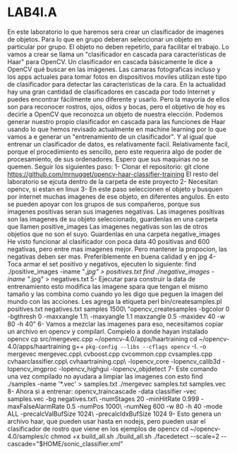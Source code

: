 # LAB4I.A
En este laboratorio lo que haremos sera crear un clasificador de imagenes de objetos. Para lo que en grupo deberan seleccionar un objeto en particular por grupo. El objeto no deben repetirlo, para facilitar el trabajo. Lo vamos a crear se llama un "clasificador en cascada para características de Haar" para OpenCV. Un clasificador en cascada básicamente le dice a OpenCV qué buscar en las imágenes. Las camaras fotograficas incluso y los apps actuales para tomar fotos en dispositivos moviles utilizan este tipo de clasificador para detectar las características de la cara.  En la actualidad hay una gran cantidad de clasificadores en cascada por todo Internet y puedes encontrar fácilmente uno diferente y usarlo. Pero la mayoría de ellos son para reconocer rostros, ojos, oídos y bocas, pero el objetivo de hoy es decirle a OpenCV que reconozca un objeto de nuestra elección.  Podemos generar nuestro propio clasificador en cascada para las funciones de Haar usando lo que hemos revisado actualmente en machine learning por lo que vamos a e generar un "entrenamiento de un clasificador". Y al igual que entrenar un clasificador de datos, es relativamente facil. Relativamente facil, porque el procedimiento es sencillo, pero este requerira algo de poder de procesamiento, de sus ordenadores. Espero que sus maquinas no se quemen.  Seguir los siguientes paso: 1- Clonar el repositorio: git clone https://github.com/mrnugget/opencv-haar-classifier-training  El resto del laboratorio se ejcuta dentro de la carpeta de este proyecto 2- Necesitan opencv, si estan en linux   3- En este paso seleccionen el objeto y busquen por internet muchas imagenes de ese objeto, en diferentes angulos. En esto se pueden apoyar con los grupos de sus compañeros, porque sus imagenes positivas seran sus imagenes negativas. Las imagenes positivas son las imagenes de su objeto seleccionado, guardenlas en una carpeta que llamen positive_images Las imagenes negativas son las de otros objetios que no son el suyo. Guardenlas en una carpeta negative_images He visto funcionar al clasificador con poca data 40 positivas and 600 negativas, pero entre mas imagenes mejor. Pero mantener la propocion, las negativas deben ser mas. Preferiblemente en buena calidad y en jpg  4- Toca armar el set positivo y negativos, ejecuten lo siguiente: find ./positive_images -iname "*.jpg" > positives.txt find ./negative_images -iname "*.jpg" > negatives.txt  5- Ejecutar para construir la data de entrenamiento esto modifica las imagene spara que tengan el mismo tamaño y las combina como cuando yo les digo que peguen la imagen del mundo con las acciones. Les agrega la etiqueta perl bin/createsamples.pl positives.txt negatives.txt samples 1500\ "opencv_createsamples -bgcolor 0 -bgthresh 0 -maxxangle 1.1\ -maxyangle 1.1 maxzangle 0.5 -maxidev 40 -w 80 -h 40"  6- Vamos a mezclar las imagenes para eso, necesitamos copiar un archivo en opencv y compilarl. Compielo a donde hayan instalado opencv cp src/mergevec.cpp ~/opencv-4.0/apps/haartraining cd ~/opencv-4.0/apps/haartraining g++ `pkg-config --libs --cflags opencv` -I. -o mergevec mergevec.cpp\ cvboost.cpp cvcommon.cpp cvsamples.cpp cvhaarclassifier.cpp\ cvhaartraining.cpp\ -lopencv_core -lopencv_calib3d -lopencv_imgproc -lopencv_highgui -lopencv_objdetect 7- Este comando una vez compilado no ayudara a limpiar las imagenes con esto find ./samples -name '*.vec' > samples.txt ./mergevec samples.txt samples.vec  8- Ahora si a entrenar: opencv_traincascade -data classifier -vec samples.vec -bg negatives.txt\ -numStages 20 -minHitRate 0.999 -maxFalseAlarmRate 0.5 -numPos 1000\ -numNeg 600 -w 80 -h 40 -mode ALL -precalcValBufSize 1024\ -precalcIdxBufSize 1024  9- Esto genera un archivo haar, que pueden usar hasta en nodejs, pero pueden usar el clasificador de rostro que viene en los ejemplos de opencv cd ~/opencv-4.0/samples/c chmod +x build_all.sh ./build_all.sh ./facedetect --scale=2 --cascade="$HOME/sonic_classifier.xml"
